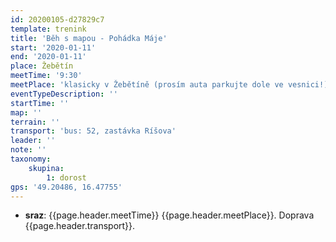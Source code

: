 ```yaml
---
id: 20200105-d27829c7
template: trenink
title: 'Běh s mapou - Pohádka Máje'
start: '2020-01-11'
end: '2020-01-11'
place: Žebětín
meetTime: '9:30'
meetPlace: 'klasicky v Žebětíně (prosím auta parkujte dole ve vesnici!)'
eventTypeDescription: ''
startTime: ''
map: ''
terrain: ''
transport: 'bus: 52, zastávka Ríšova'
leader: ''
note: ''
taxonomy:
    skupina:
        1: dorost
gps: '49.20486, 16.47755'
---
```

* **sraz**: {{page.header.meetTime}} {{page.header.meetPlace}}. Doprava {{page.header.transport}}.
